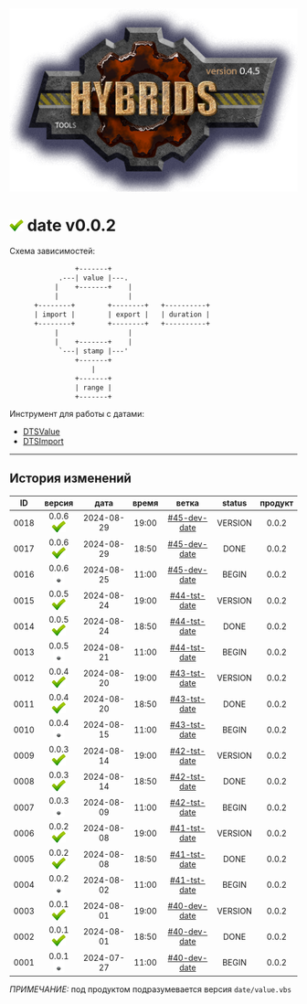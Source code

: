 [![logo](../logo.png)](../docs.md "documentation") 

[M]: ../docs.md        "родитель"
[P]: ../icons/progress.png  "в процессе..."
[S]: ../icons/success.png   "ошибок не обнаружено"
[E]: ../icons/empty.png     "нет данных"

[DTSValue]:  date/value.md
[DTSImport]: date/import.md

[![S]][M] date v0.0.2
=====================
Схема зависимостей:  

```
                +-------+            
            .---| value |---.
           |    +-------+    |
           |                 |
      +--------+        +--------+   +----------+
      | import |        | export |   | duration |
      +--------+        +--------+   +----------+
           |                 |
           |    +-------+    |
            `---| stamp |---'
                +-------+   
                    |
                +-------+
                | range |
                +-------+
```

Инструмент для работы с датами:  
  - [DTSValue]  
  - [DTSImport]  

--------------------------------------------------------------------------------

История изменений 
-----------------

| **ID** |      версия     |    дата    | время |      ветка      | status  | продукт |  
|:------:|:---------------:|:----------:|:-----:|:---------------:|:-------:|:-------:|  
|  0018  | 0.0.6 [![S]][M] | 2024-08-29 | 19:00 | [#45-dev-date]  | VERSION |  0.0.2  |  
|  0017  | 0.0.6 [![S]][M] | 2024-08-29 | 18:50 | [#45-dev-date]  |  DONE   |  0.0.2  |  
|  0016  | 0.0.6 [![E]][M] | 2024-08-25 | 11:00 | [#45-dev-date]  |  BEGIN  |  0.0.2  |  
|  0015  | 0.0.5 [![S]][M] | 2024-08-24 | 19:00 | [#44-tst-date]  | VERSION |  0.0.2  |  
|  0014  | 0.0.5 [![S]][M] | 2024-08-24 | 18:50 | [#44-tst-date]  |  DONE   |  0.0.2  |  
|  0013  | 0.0.5 [![E]][M] | 2024-08-21 | 11:00 | [#44-tst-date]  |  BEGIN  |  0.0.2  |  
|  0012  | 0.0.4 [![S]][M] | 2024-08-20 | 19:00 | [#43-tst-date]  | VERSION |  0.0.2  |  
|  0011  | 0.0.4 [![S]][M] | 2024-08-20 | 18:50 | [#43-tst-date]  |  DONE   |  0.0.2  |  
|  0010  | 0.0.4 [![E]][M] | 2024-08-15 | 11:00 | [#43-tst-date]  |  BEGIN  |  0.0.2  |  
|  0009  | 0.0.3 [![S]][M] | 2024-08-14 | 19:00 | [#42-tst-date]  | VERSION |  0.0.2  |  
|  0008  | 0.0.3 [![S]][M] | 2024-08-14 | 18:50 | [#42-tst-date]  |  DONE   |  0.0.2  |  
|  0007  | 0.0.3 [![E]][M] | 2024-08-09 | 11:00 | [#42-tst-date]  |  BEGIN  |  0.0.2  |  
|  0006  | 0.0.2 [![S]][M] | 2024-08-08 | 19:00 | [#41-tst-date]  | VERSION |  0.0.2  |  
|  0005  | 0.0.2 [![S]][M] | 2024-08-08 | 18:50 | [#41-tst-date]  |  DONE   |  0.0.2  |  
|  0004  | 0.0.2 [![E]][M] | 2024-08-02 | 11:00 | [#41-tst-date]  |  BEGIN  |  0.0.2  |  
|  0003  | 0.0.1 [![S]][M] | 2024-08-01 | 19:00 | [#40-dev-date]  | VERSION |  0.0.2  |  
|  0002  | 0.0.1 [![S]][M] | 2024-08-01 | 18:50 | [#40-dev-date]  |  DONE   |  0.0.2  |  
|  0001  | 0.0.1 [![E]][M] | 2024-07-27 | 11:00 | [#40-dev-date]  |  BEGIN  |  0.0.2  |  

*ПРИМЕЧАНИЕ:* под продуктом подразумевается версия `date/value.vbs`  

[#40-dev-date]:  ../history.md#-v040-dev
[#41-tst-date]:  ../history.md#-v041-tst
[#42-tst-date]:  ../history.md#-v042-tst
[#43-tst-date]:  ../history.md#-v043-tst
[#44-tst-date]:  ../history.md#-v044-tst
[#45-dev-date]:  ../history.md#-v045-dev

